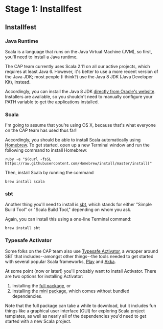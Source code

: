 # Stage 1: Installfest

## Installfest

### Java Runtime

Scala is a language that runs on the Java Virtual Machine (JVM), so first, you'll need to install a Java runtime.

The CAP team currently uses Scala 2.11 on all our active projects, which requires at least Java 6. However, it's better to use a more recent version of the Java JDK; most people (I think?) use the Java 8 JDK (Java Developer Kit), instead.

Accordingly, you can install the Java 8 JDK [directly from Oracle's website](http://www.oracle.com/technetwork/java/javase/downloads/jdk8-downloads-2133151.html). Installers are available, so you shouldn't need to manually configure your PATH variable to get the applications installed.

### Scala

I'm going to assume that you're using OS X, because that's what everyone on the CAP team has used thus far!

Accordingly, you should be able to install Scala automatically using [Homebrew](http://brew.sh/). To get started, open up a new Terminal window and run the following command to install Homebrew:

```
ruby -e "$(curl -fsSL https://raw.githubusercontent.com/Homebrew/install/master/install)"
```

Then, install Scala by running the command

```
brew install scala
```

### sbt

Another thing you'll need to install is [sbt](http://www.scala-sbt.org/), which stands for either "Simple Build Tool" or "Scala Build Tool," depending on whom you ask.

Again, you can install this using a one-line Terminal command:
```
brew install sbt
```

### Typesafe Activator

Some folks on the CAP team also use [Typesafe Activator](https://www.typesafe.com/get-started), a wrapper around SBT that includes--amongst other things--the tools needed to get started with several popular Scala frameworks, [Play](https://www.playframework.com/) and [Akka](http://akka.io/).

At some point (now or later!) you'll probably want to install Activator. There are two options for installing Activator:

1. Installing the [full package](http://downloads.typesafe.com/typesafe-activator/1.3.2/typesafe-activator-1.3.2.zip?_ga=1.251349253.2047759469.1432133512), or
2. Installing the [mini package](http://downloads.typesafe.com/typesafe-activator/1.3.2/typesafe-activator-1.3.2-minimal.zip?_ga=1.184838442.2047759469.1432133512), which comes without bundled dependencies.

Note that the full package can take a while to download, but it includes fun things like a graphical user interface (GUI) for exploring Scala project templates, as well as nearly all of the dependencies you'd need to get started with a new Scala project.